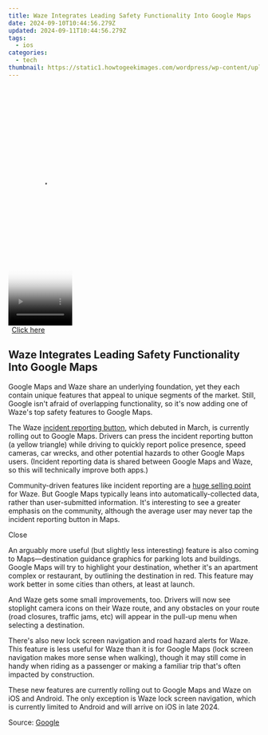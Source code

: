 ```yaml
---
title: Waze Integrates Leading Safety Functionality Into Google Maps
date: 2024-09-10T10:44:56.279Z
updated: 2024-09-11T10:44:56.279Z
tags:
  - ios
categories:
  - tech
thumbnail: https://static1.howtogeekimages.com/wordpress/wp-content/uploads/2024/04/google-maps-waze.jpg
---
```






<!-- affiliate ads begin -->
<span id="1975503">
					<video width="128" height="480" style="cursor:pointer"
           poster="//a.impactradius-go.com/display-clicktoplayimage/1975503.png"
           onclick="if(!this.playClicked){this.play();this.setAttribute('controls',true);this.playClicked=true;}">
	   <source src="//a.impactradius-go.com/display-ad/22993-1975503">
	   <img src="//a.impactradius-go.com/display-clicktoplayimage/1975503.png" style="border: none; height: 100%; width: 100%; object-fit: contain">
	</video>
	<div style="width:80px;text-align:center"><a href="javascript:window.open(decodeURIComponent('https%3A%2F%2Fhomestyler.sjv.io%2Fc%2F5597632%2F1975503%2F22993'), '_blank');void(0);">Click here</a></div>
</span>
<img height="0" width="0" src="https://imp.pxf.io/i/5597632/1975503/22993" style="position:absolute;visibility:hidden;" border="0" />
<!-- affiliate ads end -->




## Waze Integrates Leading Safety Functionality Into Google Maps

Google Maps and Waze share an underlying foundation, yet they each contain unique features that appeal to unique segments of the market. Still, Google isn't afraid of overlapping functionality, so it's now adding one of Waze's top safety features to Google Maps.

 The Waze [incident reporting button](https://buynow-tips.techidaily.com/top-rated-gps-running-watches/), which debuted in March, is currently rolling out to Google Maps. Drivers can press the incident reporting button (a yellow triangle) while driving to quickly report police presence, speed cameras, car wrecks, and other potential hazards to other Google Maps users. (Incident reporting data is shared between Google Maps and Waze, so this will technically improve both apps.)

 Community-driven features like incident reporting are a [huge selling point](https://phone-solutions.techidaily.com/in-2024-prank-your-friends-easy-ways-to-fake-and-share-google-maps-location-on-infinix-smart-8-drfone-by-drfone-virtual-android/) for Waze. But Google Maps typically leans into automatically-collected data, rather than user-submitted information. It's interesting to see a greater emphasis on the community, although the average user may never tap the incident reporting button in Maps.

Close 

 An arguably more useful (but slightly less interesting) feature is also coming to Maps—destination guidance graphics for parking lots and buildings. Google Maps will try to highlight your destination, whether it's an apartment complex or restaurant, by outlining the destination in red. This feature may work better in some cities than others, at least at launch.

 And Waze gets some small improvements, too. Drivers will now see stoplight camera icons on their Waze route, and any obstacles on your route (road closures, traffic jams, etc) will appear in the pull-up menu when selecting a destination.

 There's also new lock screen navigation and road hazard alerts for Waze. This feature is less useful for Waze than it is for Google Maps (lock screen navigation makes more sense when walking), though it may still come in handy when riding as a passenger or making a familiar trip that's often impacted by construction.

 These new features are currently rolling out to Google Maps and Waze on iOS and Android. The only exception is Waze lock screen navigation, which is currently limited to Android and will arrive on iOS in late 2024.

 Source: [Google](https://blog.google/products/maps/maps-waze-new-features-information-on-the-go/)

<ins class="adsbygoogle"
     style="display:block"
     data-ad-format="autorelaxed"
     data-ad-client="ca-pub-7571918770474297"
     data-ad-slot="1223367746"></ins>



<ins class="adsbygoogle"
     style="display:block"
     data-ad-client="ca-pub-7571918770474297"
     data-ad-slot="8358498916"
     data-ad-format="auto"
     data-full-width-responsive="true"></ins>










